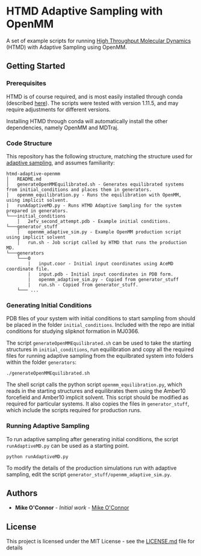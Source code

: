 # HTMD Adaptive Sampling with OpenMM

A set of example scripts for running [High Throughput Molecular Dynamics](https://www.acellera.com/products/high-throughput-molecular-dynamics/) (HTMD) with Adaptive Sampling using OpenMM. 

## Getting Started

### Prerequisites

HTMD is of course required, and is most easily installed through conda
(described [here](https://software.acellera.com//academic-download.html)). The scripts were tested with version 1.11.5, and may require adjustments
for different versions. 

Installing HTMD through conda will automatically install the other dependencies, namely OpenMM and MDTraj. 

### Code Structure

This repository has the following structure, matching the structure used for [adaptive sampling](https://software.acellera.com/docs/latest/htmd/userguide/adaptive-sampling-explained.html), and assumes familiarity:

```
htmd-adaptive-openmm
│   README.md
│   generateOpenMMEquilibrated.sh - Generates equilibrated systems from initial_conditions and places them in generators.
│   openmm_equilibration.py - Runs the equilibration with OpenMM, using implicit solvent.
|   runAdaptiveMD.py - Runs HTMD Adaptive Sampling for the system prepared in generators.
└───initial_conditions
    │   2efv_second_attempt.pdb - Example initial conditions.  
└───generator_stuff
    │   openmm_adaptive_sim.py - Example OpenMM production script using implicit solvent
    │   run.sh - Job script called by HTMD that runs the production MD.
└───generators
    └───0
        |   input.coor - Initial input coordinates using AceMD coordinate file. 
        |   input.pdb - Initial input coordinates in PDB form.
        |   openmm_adaptive_sim.py - Copied from generator_stuff
        |   run.sh - Copied from generator_stuff. 
    └─── ...
```

### Generating Initial Conditions

PDB files of your system with initial conditions to start sampling from should be placed in the folder `initial_conditions`. Included with the repo
are initial conditions for studying slipknot formation in MJ0366. 

The script `generateOpenMMEquilibrated.sh` can be used to take the starting structures in `initial_conditions`, run equilibration and copy all the 
required files for running adaptive sampling from the equilbrated system into folders within the folder `generators`: 
```
./generateOpenMMEquilibrated.sh
```
The shell script calls the python script `openmm_equilibration.py`, which reads in the starting structures and equilibrates them using the Amber10 forcefield 
and Amber10 implicit solvent. This script should be modified as required for particular systems. It also copies the files in `generator_stuff`, which include the scripts required for production runs. 

### Running Adaptive Sampling

To run adaptive sampling after generating initial conditions, the script `runAdaptiveMD.py` can be used as a starting point. 
```
python runAdaptiveMD.py
```

To modify the details of the production simulations run with adaptive sampling, edit the script `generator_stuff/openmm_adaptive_sim.py`. 

## Authors

* **Mike O'Connor** - *Initial work* - [Mike O'Connor](https://github.com/mikeoconnor0308)

## License

This project is licensed under the MIT License - see the [LICENSE.md](LICENSE.md) file for details

